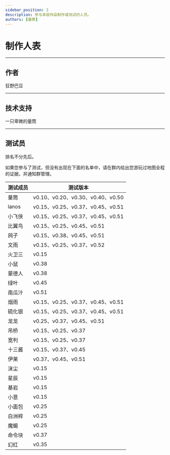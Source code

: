 ```yaml
---
sidebar_position: 3
description: 参与本部作品制作或测试的人员。
authors: [量筒]
---
```


# 制作人表

---

## 作者

狂野巴豆

---

## 技术支持

一只卑微的量筒

---

## 测试员

排名不分先后。

如果您参与了测试，但没有出现在下面的名单中，请在群内给出您游玩过地图全程的证据，并通知群管理。

| 测试成员 | 测试版本 |
| --- | --- |
| 量筒 | v0.10、v0.20、v0.30、v0.40、v0.50 |
| lanos | v0.15、v0.25、v0.37、v0.45、v0.51 |
| 小飞侠 | v0.15、v0.25、v0.37、v0.45、v0.51 |
| 比翼鸟 | v0.15、v0.25、v0.45、v0.51 |
| 鸽子 | v0.15、v0.38、v0.45、v0.51 |
| 文雨 | v0.15、v0.25、v0.37、v0.52 |
| 火卫三 | v0.15 |
| 小鼠 | v0.38 |
| 蒙德人 | v0.38 |
| 绿叶 | v0.45 |
| 南瓜汁 | v0.51 |
| 烟雨 | v0.15、v0.25、v0.37、v0.45、v0.51 |
| 硫化银 | v0.15、v0.25、v0.37、v0.45、v0.51 |
| 龙龙 | v0.25、v0.37、v0.45、v0.51 |
| 吊桥 | v0.15、v0.25、v0.37 |
| 宽判 | v0.15、v0.25、v0.37 |
| 十三酱 | v0.15、v0.37、v0.45 |
| 伊莱 | v0.37、v0.45、v0.51 |
| 沫尘 | v0.15 |
| 星辰 | v0.15 |
| 基岩 | v0.15 |
| 小意 | v0.15 |
| 小面包 | v0.25 |
| 白洲梓 | v0.25 |
| 魔蝎 | v0.25 |
| 命令块 | v0.37 |
| 幻红 | v0.35 |
